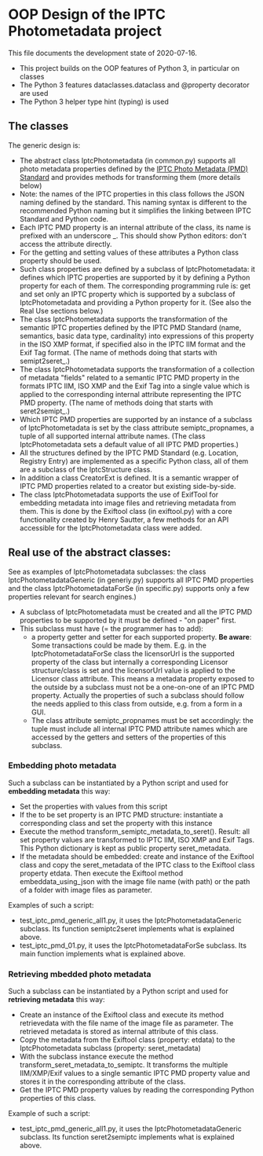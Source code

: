 # OOP Design of the IPTC Photometadata project

This file documents the development state of 2020-07-16.

* This project builds on the OOP features of Python 3, in particular on classes
* The Python 3 features dataclasses.dataclass and @property decorator are used
* The Python 3 helper type hint (typing) is used

## The classes
The generic design is:
* The abstract class IptcPhotometadata (in common.py) supports all photo metadata properties defined by the [IPTC Photo Metadata (PMD) Standard](https://www.iptc.org/std/photometadata/specification/IPTC-PhotoMetadata) and provides methods for transforming them (more details below)
* Note: the names of the IPTC properties in this class follows the JSON naming defined by the standard. This naming syntax is different to the recommended Python naming but it simplifies the linking between IPTC Standard and Python code.
* Each IPTC PMD property is an internal attribute of the class, its name is prefixed with an underscore _. This should show Python editors: don't access the attribute directly. 
* For the getting and setting values of these attributes a Python class property should be used.
* Such class properties are defined by a subclass of IptcPhotometadata: it defines which IPTC properties are supported by it by defining a Python property for each of them.  The corresponding programming rule is: get and set only an IPTC property which is supported by a subclass of IptcPhotometadata and providing a Python property for it. (See also the Real Use sections below.)
* The class IptcPhotometadata supports the transformation of the semantic IPTC properties defined by the IPTC PMD Standard (name, semantics, basic data type, cardinality) into expressions of this property in the ISO XMP format, if specified also in the IPTC IIM format and the Exif Tag format. (The name of methods doing that starts with semipt2seret_.)
* The class IptcPhotometadata supports the transformation of a collection of metadata "fields" related to a semantic IPTC PMD property in the formats IPTC IIM, ISO XMP and the Exif Tag into a single value which is applied to the corresponding internal attribute representing the IPTC PMD property. (The name of methods doing that starts with seret2semipt_.)
* Which IPTC PMD properties are supported by an instance of a subclass of IptcPhotometadata is set by the class attribute semiptc_propnames, a tuple of all supported internal attribute names. (The class IptcPhotometadata sets a default value of all IPTC PMD properties.)
* All the structures defined by the IPTC PMD Standard (e.g. Location, Registry Entry) are implemented as a specific Python class, all of them are a subclass of the IptcStructure class.
* In addition a class CreatorExt is defined. It is a semantic wrapper of IPTC PMD properties related to a creator but existing side-by-side.
* The class IptcPhotometadata supports the use of ExifTool for embedding metadata into image files and retrieving metadata from them. This is done by the Exiftool class (in exiftool.py) with a core functionality created by Henry Sautter, a few methods for an API accessible for the IptcPhotometadata class were added.
   
##  Real use of the abstract classes:

See as examples of IptcPhotometadata subclasses: the class IptcPhotometadataGeneric (in generiy.py) supports all IPTC PMD properties and the class IptcPhotometadataForSe (in specific.py) supports only a few properties relevant for search engines.)

* A subclass of IptcPhotometadata must be created and all the IPTC PMD properties to be supported by it must be defined - "on paper" first.
* This subclass must have (= the programmer has to add):
    * a property getter and setter for each supported property. **Be aware**: Some transactions could be made by them. E.g. in the IptcPhotometadataForSe class the licensorUrl is the supported property of the class but internally a corresponding Licensor structure/class is set and the licensorUrl value is applied to the Licensor class attribute. This means a metadata property exposed to the outside by a subclass must not be a one-on-one of an IPTC PMD property. Actually the properties of such a subclass should follow the needs applied to this class from outside, e.g. from a form in a GUI.
    * The class attribute semiptc_propnames must be set accordingly: the tuple must include all internal IPTC PMD attribute names which are accessed by the getters and setters of the properties of this subclass. 

### Embedding photo metadata

Such a subclass can be instantiated by a Python script and used for **embedding metadata** this way:
* Set the properties with values from this script
* If the to be set property is an IPTC PMD structure: instantiate a corresponding class and set the property with this instance
* Execute the method transform_semiptc_metadata_to_seret(). Result: all set property values are transformed to IPTC IIM, ISO XMP and Exif Tags. This Python dictionary is kept as public property seret_metadata.
* If the metadata should be embedded: create and instance of the Exiftool class and copy the seret_metadata of the IPTC class to the Exiftool class property etdata. Then execute the Exiftool method embeddata_using_json with the image file name (with path) or the path of a folder with image files as parameter.

Examples of such a script: 
* test_iptc_pmd_generic_all1.py, it uses the IptcPhotometadataGeneric subclass. Its function semiptc2seret implements what is explained above.
* test_iptc_pmd_01.py, it uses the IptcPhotometadataForSe subclass. Its main function implements what is explained above.

### Retrieving mbedded photo metadata

Such a subclass can be instantiated by a Python script and used for **retrieving metadata** this way:

* Create an instance of the Exiftool class and execute its method retrievedata with the file name of the image file as parameter. The retrieved metadata is stored as internal attribute of this class.
* Copy the metadata from the Exiftool class (property: etdata) to the IptcPhotometadata subclass (property: seret_metadata)
* With the subclass instance execute the method transform_seret_metadata_to_semiptc. It transforms the multiple IIM/XMP/Exif values to a single semantic IPTC PMD property value and stores it in the corresponding attribute of the class.
* Get the IPTC PMD property values by reading the corresponding Python properties of this class.

Example of such a script: 
* test_iptc_pmd_generic_all1.py, it uses the IptcPhotometadataGeneric subclass. Its function seret2semiptc implements what is explained above.
